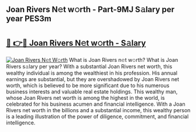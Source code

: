 ## Joan Rivers N𝚎t w𝚘rth - Part-9MJ S𝚊lary per year PES3m

# <h2><a href="http://gc3fz0o.nevu.top/?p=Joan+Rivers">🔗 👉🔴 Joan Rivers N𝚎t w𝚘rth - S𝚊lary</a></h2>

[![Joan Rivers N𝚎t W𝚘rth](https://i.imgur.com/Oavwk0R.jpeg)](http://gc3fz0o.nevu.top/?p=Joan+Rivers)
What is Joan Rivers n𝚎t w𝚘rth? What is Joan Rivers s𝚊lary per year?
With a substantial Joan Rivers net worth, this wealthy individual is among the wealthiest in his profession. His annual earnings are substantial, but they are overshadowed by Joan Rivers net worth, which is believed to be more significant due to his numerous business interests and valuable real estate holdings. This wealthy man, whose Joan Rivers net worth is among the highest in the world, is celebrated for his business acumen and financial intelligence. With a Joan Rivers net worth in the billions and a substantial income, this wealthy person is a leading illustration of the power of diligence, commitment, and financial intelligence.
